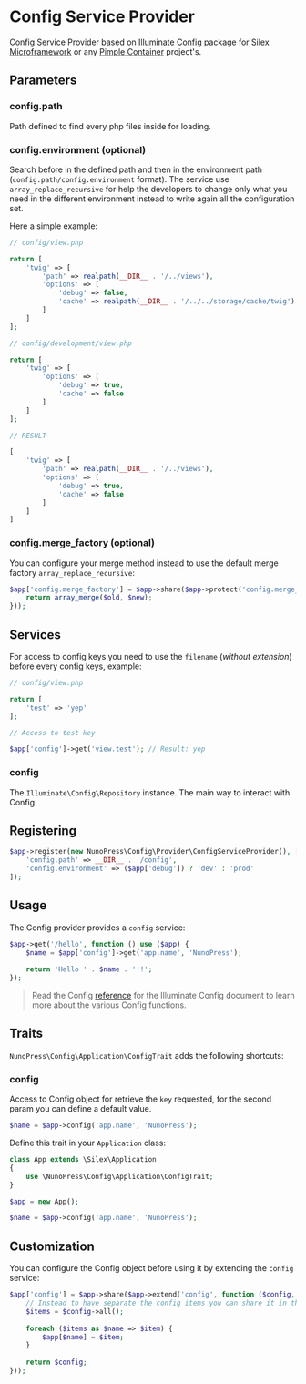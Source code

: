 Config Service Provider
=======================

Config Service Provider based on [Illuminate Config](https://github.com/illuminate/config) package for [Silex Microframework](http://silex.sensiolabs.org/) or any [Pimple Container](http://pimple.sensiolabs.org/) project's.

Parameters
----------

### config.path

Path defined to find every php files inside for loading.

### config.environment (optional)

Search before in the defined path and then in the environment path (`config.path/config.environment` format). The service use `array_replace_recursive` for help the developers to change only what you need in the different environment instead to write again all the configuration set.

Here a simple example:

```php
// config/view.php

return [
    'twig' => [
        'path' => realpath(__DIR__ . '/../views'),
        'options' => [
            'debug' => false,
            'cache' => realpath(__DIR__ . '/../../storage/cache/twig')
        ]
    ]
];

// config/development/view.php

return [
    'twig' => [
        'options' => [
            'debug' => true,
            'cache' => false
        ]
    ]
];

// RESULT

[
    'twig' => [
        'path' => realpath(__DIR__ . '/../views'),
        'options' => [
            'debug' => true,
            'cache' => false
        ]
    ]
]
```

### config.merge_factory (optional)

You can configure your merge method instead to use the default merge factory `array_replace_recursive`:

```php
$app['config.merge_factory'] = $app->share($app->protect('config.merge_factory', function (array $old, array $new) {
    return array_merge($old, $new);
}));
```

Services
--------

For access to config keys you need to use the `filename` (_without extension_) before every config keys, example:

```php
// config/view.php

return [
    'test' => 'yep'
];

// Access to test key

$app['config']->get('view.test'); // Result: yep
```

### config

The `Illuminate\Config\Repository` instance. The main way to interact with Config.

Registering
-----------

```php
$app->register(new NunoPress\Config\Provider\ConfigServiceProvider(), [
    'config.path' => __DIR__ . '/config',
    'config.environment' => ($app['debug']) ? 'dev' : 'prod'
]);
```

Usage
-----

The Config provider provides a `config` service:

```php
$app->get('/hello', function () use ($app) {
    $name = $app['config']->get('app.name', 'NunoPress');
    
    return 'Hello ' . $name . '!!';
});
```

> Read the Config [reference](https://laravel.com/api/master/Illuminate/Config/Repository.html) for the Illuminate Config document to learn more about the various Config functions.

Traits
------

`NunoPress\Config\Application\ConfigTrait` adds the following shortcuts:

### config

Access to Config object for retrieve the `key` requested, for the second param you can define a default value.

```php
$name = $app->config('app.name', 'NunoPress');
```

Define this trait in your `Application` class:

```php
class App extends \Silex\Application
{
    use \NunoPress\Config\Application\ConfigTrait;
}

$app = new App();

$name = $app->config('app.name', 'NunoPress');
```

Customization
-------------

You can configure the Config object before using it by extending the `config` service:

```php
$app['config'] = $app->share($app->extend('config', function ($config, $app) {
    // Instead to have separate the config items you can share it in the current container
    $items = $config->all();
    
    foreach ($items as $name => $item) {
        $app[$name] = $item;
    }
    
    return $config;
}));
```